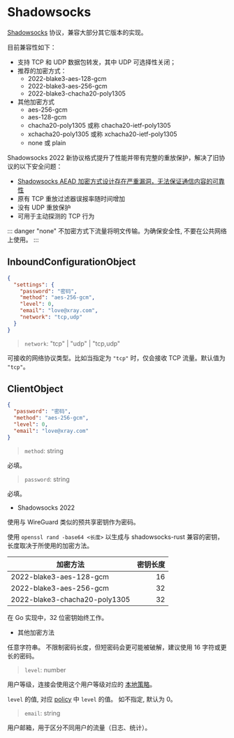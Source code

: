 # Shadowsocks

[Shadowsocks](https://zh.wikipedia.org/wiki/Shadowsocks) 协议，兼容大部分其它版本的实现。

目前兼容性如下：

- 支持 TCP 和 UDP 数据包转发，其中 UDP 可选择性关闭；
- 推荐的加密方式：
  - 2022-blake3-aes-128-gcm
  - 2022-blake3-aes-256-gcm
  - 2022-blake3-chacha20-poly1305
- 其他加密方式
  - aes-256-gcm
  - aes-128-gcm
  - chacha20-poly1305 或称 chacha20-ietf-poly1305
  - xchacha20-poly1305 或称 xchacha20-ietf-poly1305
  - none 或 plain

Shadowsocks 2022 新协议格式提升了性能并带有完整的重放保护，解决了旧协议的以下安全问题：

- [Shadowsocks AEAD 加密方式设计存在严重漏洞，无法保证通信内容的可靠性](https://github.com/shadowsocks/shadowsocks-org/issues/183)
- 原有 TCP 重放过滤器误报率随时间增加
- 没有 UDP 重放保护
- 可用于主动探测的 TCP 行为

::: danger
"none" 不加密方式下流量将明文传输。为确保安全性, 不要在公共网络上使用。
:::

## InboundConfigurationObject

```json
{
  "settings": {
    "password": "密码",
    "method": "aes-256-gcm",
    "level": 0,
    "email": "love@xray.com",
    "network": "tcp,udp"
  }
}
```

> `network`: "tcp" | "udp" | "tcp,udp"

可接收的网络协议类型。比如当指定为 `"tcp"` 时，仅会接收 TCP 流量。默认值为 `"tcp"`。

## ClientObject

```json
{
  "password": "密码",
  "method": "aes-256-gcm",
  "level": 0,
  "email": "love@xray.com"
}
```

> `method`: string

必填。

> `password`: string

必填。

- Shadowsocks 2022

使用与 WireGuard 类似的预共享密钥作为密码。

使用 `openssl rand -base64 <长度>` 以生成与 shadowsocks-rust 兼容的密钥，长度取决于所使用的加密方法。

| 加密方法                          | 密钥长度 |
|-------------------------------|-----:|
| 2022-blake3-aes-128-gcm       |   16 |
| 2022-blake3-aes-256-gcm       |   32 |
| 2022-blake3-chacha20-poly1305 |   32 |

在 Go 实现中，32 位密钥始终工作。

- 其他加密方法

任意字符串。 不限制密码长度，但短密码会更可能被破解，建议使用 16 字符或更长的密码。

> `level`: number

用户等级，连接会使用这个用户等级对应的 [本地策略](../policy.md#levelpolicyobject)。

`level` 的值, 对应 [policy](../policy.md#levelpolicyobject) 中 `level` 的值。 如不指定, 默认为 0。

> `email`: string

用户邮箱，用于区分不同用户的流量（日志、统计）。
